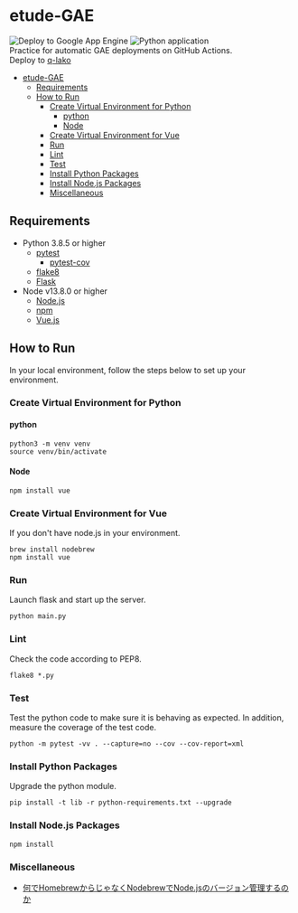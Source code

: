 # etude-GAE

![Deploy to Google App Engine](https://github.com/yusuke-sforzando/etude-GAE-deploy/workflows/Deploy%20to%20Google%20App%20Engine/badge.svg)
![Python application](https://github.com/yusuke-sforzando/etude-GAE-deploy/workflows/Python%20application/badge.svg)  
Practice for automatic GAE deployments on GitHub Actions.  
Deploy to [q-lako](https://q-lako.appspot.com)

- [etude-GAE](#etude-gae)
  - [Requirements](#requirements)
  - [How to Run](#how-to-run)
    - [Create Virtual Environment for Python](#create-virtual-environment-for-python)
      - [python](#python)
      - [Node](#node)
    - [Create Virtual Environment for Vue](#create-virtual-environment-for-vue)
    - [Run](#run)
    - [Lint](#lint)
    - [Test](#test)
    - [Install Python Packages](#install-python-packages)
    - [Install Node.js Packages](#install-nodejs-packages)
    - [Miscellaneous](#miscellaneous)

## Requirements

- Python 3.8.5 or higher
  - [pytest](https://docs.pytest.org/en/stable/)
    - [pytest-cov](https://pypi.org/project/pytest-cov/)
  - [flake8](https://pypi.org/project/flake8/)
  - [Flask](http://flask.pocoo.org/)
- Node v13.8.0 or higher
  - [Node.js](https://nodejs.org/en/)
  - [npm](https://www.npmjs.com)
  - [Vue.js](https://jp.vuejs.org/index.html)

## How to Run

In your local environment, follow the steps below to set up your environment.

### Create Virtual Environment for Python

#### python

```shell
python3 -m venv venv
source venv/bin/activate
```

#### Node

```shell
npm install vue
```

### Create Virtual Environment for Vue

If you don't have node.js in your environment.

```shell
brew install nodebrew
npm install vue
```

### Run

Launch flask and start up the server.

```shell
python main.py
```

### Lint

Check the code according to PEP8.

```shell
flake8 *.py
```

### Test

Test the python code to make sure it is behaving as expected.
In addition, measure the coverage of the test code.

```shell
python -m pytest -vv . --capture=no --cov --cov-report=xml
```

### Install Python Packages

Upgrade the python module.

```shell
pip install -t lib -r python-requirements.txt --upgrade
```

### Install Node.js Packages

```shell
npm install
```

### Miscellaneous

- [何でHomebrewからじゃなくNodebrewでNode.jsのバージョン管理するのか](https://ocws.jp/blog/why-do-you-version-node-js-in-a-nodebrew-not-from-homebrew/)
